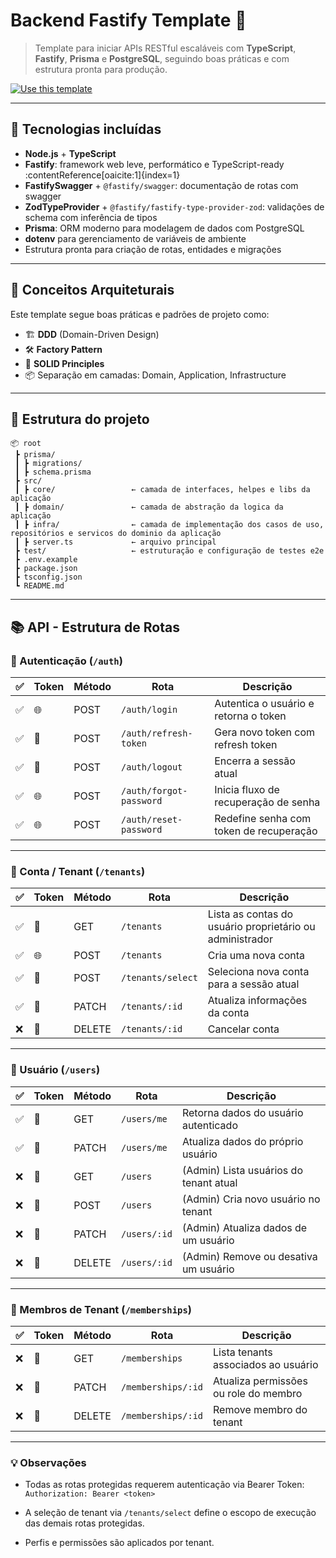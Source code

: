 # Backend Fastify Template 🚀

> Template para iniciar APIs RESTful escaláveis com **TypeScript**, **Fastify**, **Prisma** e **PostgreSQL**, seguindo boas práticas e com estrutura pronta para produção.

[![Use this template](https://img.shields.io/badge/-Use%20this%20template-brightgreen?style=for-the-badge&logo=github)](https://github.com/netorossetti/backend-fastify-template/generate)

---

## 🔧 Tecnologias incluídas

- **Node.js** + **TypeScript**
- **Fastify**: framework web leve, performático e TypeScript-ready :contentReference[oaicite:1]{index=1}
- **FastifySwagger** + `@fastify/swagger`: documentação de rotas com swagger
- **ZodTypeProvider** + `@fastify/fastify-type-provider-zod`: validações de schema com inferência de tipos
- **Prisma**: ORM moderno para modelagem de dados com PostgreSQL
- **dotenv** para gerenciamento de variáveis de ambiente
- Estrutura pronta para criação de rotas, entidades e migrações

---

## 🧠 Conceitos Arquiteturais

Este template segue boas práticas e padrões de projeto como:

- 🏗️ **DDD** (Domain-Driven Design)
- 🛠️ **Factory Pattern**
- 🧰 **SOLID Principles**
- 📦 Separação em camadas: Domain, Application, Infrastructure

---

## 📁 Estrutura do projeto

```text
📦 root
 ┣ prisma/
 ┃ ┣ migrations/
 ┃ ┣ schema.prisma
 ┣ src/
 ┃ ┣ core/                 ← camada de interfaces, helpes e libs da aplicação
 ┃ ┣ domain/               ← camada de abstração da logica da aplicação
 ┃ ┣ infra/                ← camada de implementação dos casos de uso, repositórios e servicos do dominio da aplicação
 ┃ ┣ server.ts             ← arquivo principal
 ┣ test/                   ← estruturação e configuração de testes e2e
 ┣ .env.example
 ┣ package.json
 ┣ tsconfig.json
 ┗ README.md
```

---

## 📚 API - Estrutura de Rotas

### 🔐 Autenticação (`/auth`)

| ✅  | Token | Método | Rota                    | Descrição                               |
| --- | ----- | ------ | ----------------------- | --------------------------------------- |
| ✅  | 🌐    | POST   | `/auth/login`           | Autentica o usuário e retorna o token   |
| ✅  | 🔐    | POST   | `/auth/refresh-token`   | Gera novo token com refresh token       |
| ✅  | 🔐    | POST   | `/auth/logout`          | Encerra a sessão atual                  |
| ✅  | 🌐    | POST   | `/auth/forgot-password` | Inicia fluxo de recuperação de senha    |
| ✅  | 🌐    | POST   | `/auth/reset-password`  | Redefine senha com token de recuperação |

---

### 🏢 Conta / Tenant (`/tenants`)

| ✅  | Token | Método | Rota              | Descrição                                                |
| --- | ----- | ------ | ----------------- | -------------------------------------------------------- |
| ✅  | 🔐    | GET    | `/tenants`        | Lista as contas do usuário proprietário ou administrador |
| ✅  | 🌐    | POST   | `/tenants`        | Cria uma nova conta                                      |
| ✅  | 🔐    | POST   | `/tenants/select` | Seleciona nova conta para a sessão atual                 |
| ✅  | 🔐    | PATCH  | `/tenants/:id`    | Atualiza informações da conta                            |
| ❌  | 🔐    | DELETE | `/tenants/:id`    | Cancelar conta                                           |

---

### 👤 Usuário (`/users`)

| ✅  | Token | Método | Rota         | Descrição                              |
| --- | ----- | ------ | ------------ | -------------------------------------- |
| ✅  | 🔐    | GET    | `/users/me`  | Retorna dados do usuário autenticado   |
| ✅  | 🔐    | PATCH  | `/users/me`  | Atualiza dados do próprio usuário      |
| ❌  | 🔐    | GET    | `/users`     | (Admin) Lista usuários do tenant atual |
| ❌  | 🔐    | POST   | `/users`     | (Admin) Cria novo usuário no tenant    |
| ❌  | 🔐    | PATCH  | `/users/:id` | (Admin) Atualiza dados de um usuário   |
| ❌  | 🔐    | DELETE | `/users/:id` | (Admin) Remove ou desativa um usuário  |

---

### 👥 Membros de Tenant (`/memberships`)

| ✅  | Token | Método | Rota               | Descrição                             |
| --- | ----- | ------ | ------------------ | ------------------------------------- |
| ❌  | 🔐    | GET    | `/memberships`     | Lista tenants associados ao usuário   |
| ❌  | 🔐    | PATCH  | `/memberships/:id` | Atualiza permissões ou role do membro |
| ❌  | 🔐    | DELETE | `/memberships/:id` | Remove membro do tenant               |

---

### 💡 Observações

- Todas as rotas protegidas requerem autenticação via Bearer Token:  
  `Authorization: Bearer <token>`

- A seleção de tenant via `/tenants/select` define o escopo de execução das demais rotas protegidas.

- Perfis e permissões são aplicados por tenant.
